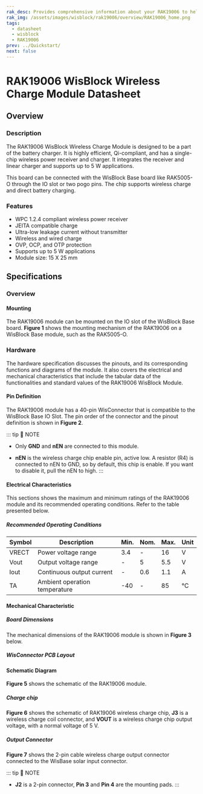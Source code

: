 ```yaml
---
rak_desc: Provides comprehensive information about your RAK19006 to help you use it. This information includes technical specifications, characteristics, and requirements, and it also discusses the device components.
rak_img: /assets/images/wisblock/rak19006/overview/RAK19006_home.png
tags:
  - datasheet
  - wisblock
  - RAK19006
prev: ../Quickstart/
next: false
---
```


# RAK19006 WisBlock Wireless Charge Module Datasheet

## Overview

### Description

The RAK19006 WisBlock Wireless Charge Module is designed to be a part of the battery charger. It is highly efficient, Qi-compliant, and has a single-chip wireless power receiver and charger. It integrates the receiver and linear charger and supports up to 5&nbsp;W applications.

This board can be connected with the WisBlock Base board like RAK5005-O through the IO slot or two pogo pins. The chip supports wireless charge and direct battery charging. 

### Features

- WPC 1.2.4 compliant wireless power receiver
- JEITA compatible charge
- Ultra-low leakage current without transmitter
- Wireless and wired charge
- OVP, OCP, and OTP protection
- Supports up to 5&nbsp;W applications
- Module size: 15 X 25&nbsp;mm

## Specifications

### Overview

#### Mounting

The RAK19006 module can be mounted on the IO slot of the WisBlock Base board. **Figure 1** shows the mounting mechanism of the RAK19006 on a WisBlock Base module, such as the RAK5005-O.

<rk-img
  src="/assets/images/wisblock/rak19006/datasheet/mounting-mechanism.png"
  width="50%"
  caption="RAK19006 mounting mechanism on a WisBlock Base module"
/>

### Hardware

The hardware specification discusses the pinouts, and its corresponding functions and diagrams of the module. It also covers the electrical and mechanical characteristics that include the tabular data of the functionalities and standard values of the RAK19006 WisBlock Module.

#### Pin Definition

The RAK19006 module has a 40-pin WisConnector that is compatible to the WisBlock Base IO Slot. The pin order of the connector and the pinout definition is shown in **Figure 2**. 

<rk-img
  src="/assets/images/wisblock/rak19006/datasheet/rak19006-pinout.svg"
  width="60%"
  caption="RAK19006 Pinout Schematic"
/>

::: tip 📝 NOTE
- Only **GND** and **nEN** are connected to this module.

- **nEN** is the wireless charge chip enable pin, active low. A resistor (R4) is connected to nEN to GND, so by default, this chip is enable. If you want to disable it, pull the nEN to high.
:::  

<rk-img
  src="/assets/images/wisblock/rak19006/datasheet/rak19006-img.png"
  width="60%"
  caption="RAK19006 Pinout and Connector assignments"
/>

#### Electrical Characteristics

This sections shows the maximum and minimum ratings of the RAK19006 module and its recommended operating conditions. Refer to the table presented below.

##### Recommended Operating Conditions

| Symbol | Description                     | Min. | Nom. | Max.        | Unit |
| ------ | ------------------------------- | ---- | ---- | ----------- | ---- |
| VRECT  | Power voltage range             | 3.4  | -    | 16          | V    |
| Vout   | Output voltage range            | -    | 5    | 5.5         | V    |
| Iout   | Continuous output current       | -    | 0.6  | 1.1         | A    |
| TA     | Ambient operation temperature   | -40  | -    | 85          | ℃   |

#### Mechanical Characteristic

##### Board Dimensions

The mechanical dimensions of the RAK19006 module is shown in **Figure 3** below.

<rk-img
  src="/assets/images/wisblock/rak19006/datasheet/mechanical-dimensions.png"
  width="75%"
  caption="RAK19006 Mechanical Dimensions"
/>

##### WisConnector PCB Layout

<rk-img
  src="/assets/images/wisblock/rak19006/datasheet/wisconnector-pcb.png"
  width="100%"
  caption="WisConnector PCB footprint and recommendations"
/>

#### Schematic Diagram

**Figure 5** shows the schematic of the RAK19006 module.

<rk-img
  src="/assets/images/wisblock/rak19006/datasheet/rak19006-schematic.png"
  width="100%"
  caption="RAK19006 WisBlock Module Schematics"
/>

##### Charge chip

**Figure 6** shows the schematic of RAK19006 wireless charge chip, **J3** is a wireless charge coil connector, and **VOUT** is a wireless charge chip output voltage, with a normal voltage of 5&nbsp;V.

<rk-img
  src="/assets/images/wisblock/rak19006/datasheet/charge-chip.png"
  width="70%"
  caption="RAK19006 WisBlock Wireless Charge Module Schematic"
/>

##### Output Connector

**Figure 7** shows the 2-pin cable wireless charge output connector connected to the WisBase solar input connector.

<rk-img
  src="/assets/images/wisblock/rak19006/datasheet/output-connector.png"
  width="40%"
  caption="RAK19006 WisBlock Wireless Charge Output Connector"
/>

::: tip 📝 NOTE
- **J2** is a 2-pin connector, **Pin 3** and **Pin 4** are the mounting pads.
:::
